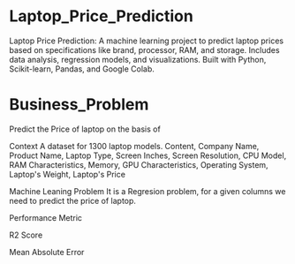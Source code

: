 # Laptop_Price_Prediction
Laptop Price Prediction: A machine learning project to predict laptop prices based on specifications like brand, processor, RAM, and storage. Includes data analysis, regression models, and visualizations. Built with Python, Scikit-learn, Pandas, and Google Colab.
# Business_Problem
Predict the Price of laptop on the basis of

Context A dataset for 1300 laptop models. Content, Company Name, Product Name, Laptop Type, Screen Inches, Screen Resolution, CPU Model, RAM Characteristics, Memory, GPU Characteristics, Operating System, Laptop's Weight, Laptop's Price

Machine Leaning Problem It is a Regresion problem, for a given columns we need to predict the price of laptop.

Performance Metric

R2 Score

Mean Absolute Error
